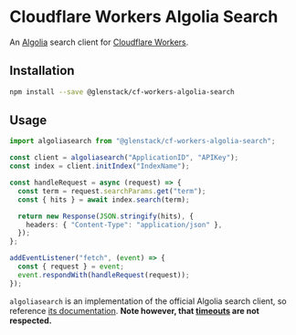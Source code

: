 # Cloudflare Workers Algolia Search

An [Algolia](https://www.algolia.com/) search client for [Cloudflare Workers](https://workers.cloudflare.com/).

## Installation

```sh
npm install --save @glenstack/cf-workers-algolia-search
```

## Usage

```typescript
import algoliasearch from "@glenstack/cf-workers-algolia-search";

const client = algoliasearch("ApplicationID", "APIKey");
const index = client.initIndex("IndexName");

const handleRequest = async (request) => {
  const term = request.searchParams.get("term");
  const { hits } = await index.search(term);

  return new Response(JSON.stringify(hits), {
    headers: { "Content-Type": "application/json" },
  });
};

addEventListener("fetch", (event) => {
  const { request } = event;
  event.respondWith(handleRequest(request));
});
```

`algoliasearch` is an implementation of the official Algolia search client, so reference [its documentation](https://www.algolia.com/doc/api-client/methods/search/). **Note however, that [timeouts](https://www.algolia.com/doc/api-reference/api-methods/configuring-timeouts/) are not respected.**
